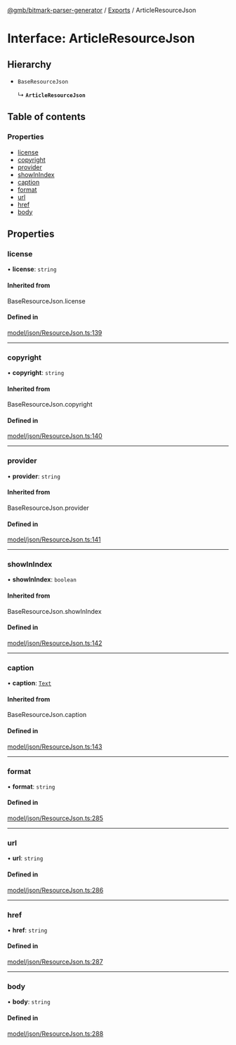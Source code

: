[@gmb/bitmark-parser-generator](../API.md) / [Exports](../modules.md) / ArticleResourceJson

# Interface: ArticleResourceJson

## Hierarchy

- `BaseResourceJson`

  ↳ **`ArticleResourceJson`**

## Table of contents

### Properties

- [license](ArticleResourceJson.md#license)
- [copyright](ArticleResourceJson.md#copyright)
- [provider](ArticleResourceJson.md#provider)
- [showInIndex](ArticleResourceJson.md#showInIndex)
- [caption](ArticleResourceJson.md#caption)
- [format](ArticleResourceJson.md#format)
- [url](ArticleResourceJson.md#url)
- [href](ArticleResourceJson.md#href)
- [body](ArticleResourceJson.md#body)

## Properties

### license

• **license**: `string`

#### Inherited from

BaseResourceJson.license

#### Defined in

[model/json/ResourceJson.ts:139](https://github.com/getMoreBrain/bitmark-parser-generator/blob/7c62fdc/src/model/json/ResourceJson.ts#L139)

___

### copyright

• **copyright**: `string`

#### Inherited from

BaseResourceJson.copyright

#### Defined in

[model/json/ResourceJson.ts:140](https://github.com/getMoreBrain/bitmark-parser-generator/blob/7c62fdc/src/model/json/ResourceJson.ts#L140)

___

### provider

• **provider**: `string`

#### Inherited from

BaseResourceJson.provider

#### Defined in

[model/json/ResourceJson.ts:141](https://github.com/getMoreBrain/bitmark-parser-generator/blob/7c62fdc/src/model/json/ResourceJson.ts#L141)

___

### showInIndex

• **showInIndex**: `boolean`

#### Inherited from

BaseResourceJson.showInIndex

#### Defined in

[model/json/ResourceJson.ts:142](https://github.com/getMoreBrain/bitmark-parser-generator/blob/7c62fdc/src/model/json/ResourceJson.ts#L142)

___

### caption

• **caption**: [`Text`](../modules.md#Text)

#### Inherited from

BaseResourceJson.caption

#### Defined in

[model/json/ResourceJson.ts:143](https://github.com/getMoreBrain/bitmark-parser-generator/blob/7c62fdc/src/model/json/ResourceJson.ts#L143)

___

### format

• **format**: `string`

#### Defined in

[model/json/ResourceJson.ts:285](https://github.com/getMoreBrain/bitmark-parser-generator/blob/7c62fdc/src/model/json/ResourceJson.ts#L285)

___

### url

• **url**: `string`

#### Defined in

[model/json/ResourceJson.ts:286](https://github.com/getMoreBrain/bitmark-parser-generator/blob/7c62fdc/src/model/json/ResourceJson.ts#L286)

___

### href

• **href**: `string`

#### Defined in

[model/json/ResourceJson.ts:287](https://github.com/getMoreBrain/bitmark-parser-generator/blob/7c62fdc/src/model/json/ResourceJson.ts#L287)

___

### body

• **body**: `string`

#### Defined in

[model/json/ResourceJson.ts:288](https://github.com/getMoreBrain/bitmark-parser-generator/blob/7c62fdc/src/model/json/ResourceJson.ts#L288)
